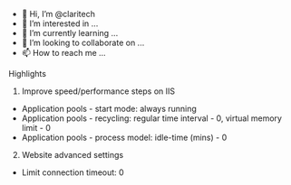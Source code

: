 - 👋 Hi, I’m @claritech
- 👀 I’m interested in ...
- 🌱 I’m currently learning ...
- 💞️ I’m looking to collaborate on ...
- 📫 How to reach me ...

<!---
claritech/claritech is a ✨ special ✨ repository because its `README.md` (this file) appears on your GitHub profile.
You can click the Preview link to take a look at your changes.
--->

Highlights

1. Improve speed/performance steps on IIS
 - Application pools - start mode: always running
 - Application pools - recycling: regular time interval - 0, virtual memory limit - 0
 - Application pools - process model: idle-time (mins) - 0
 
2. Website advanced settings
 - Limit connection timeout: 0
